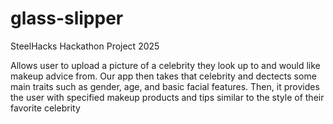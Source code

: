 # glass-slipper
SteelHacks Hackathon Project 2025

Allows user to upload a picture of a celebrity they look up to and would like makeup advice from. 
Our app then takes that celebrity and dectects some main traits such as gender, age, and basic facial features.
Then, it provides the user with specified makeup products and tips similar to the style of their favorite celebrity
